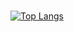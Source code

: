 ### 
[![Top Langs](https://github-readme-stats-bosen.vercel.app/api/top-langs/?username=bosen&custom_title=Footprints&hide=html,css,scss,plpgsql&langs_count=20&layout=compact)](https://github.com/bosen)
